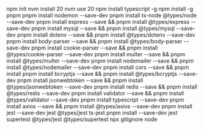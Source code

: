 
npm init
nvm install 20
nvm use 20
npm install typescript -g
npm install -g pnpm
pnpm install nodemon --save-dev
pnpm install ts-node @types/node --save-dev
pnpm install express --save && pnpm install @types/express --save-dev
pnpm install mysql --save && pnpm install @types/mysql --save-dev
pnpm install dotenv --save && pnpm install @types/dotenv --save-dev
pnpm install body-parser --save && pnpm install @types/body-parser --save-dev
pnpm install cookie-parser --save && pnpm install @types/cookie-parser --save-dev
pnpm install multer --save && pnpm install @types/multer --save-dev
pnpm install nodemailer --save && pnpm install @types/nodemailer --save-dev
pnpm install cors --save && pnpm install
pnpm install bcryptjs --save && pnpm install @types/bcryptjs --save-dev
pnpm install jsonwebtoken --save && pnpm install @types/jsonwebtoken --save-dev
pnpm install redis --save && pnpm install @types/redis --save-dev
pnpm install validator --save && pnpm install @types/validator --save-dev
pnpm install typescript --save-dev
pnpm install axios --save && pnpm install @types/axios --save-dev
pnpm install jest --save-dev jest @types/jest ts-jest
pnpm install --save-dev jest supertest @types/jest @types/supertest
npx gitignore node


